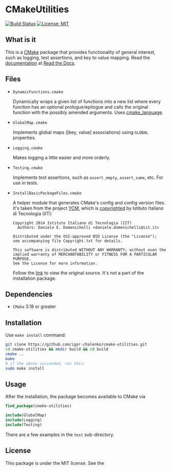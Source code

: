 # CMakeUtilities

[![Build Status](https://app.travis-ci.com/igor-chalenko/CMakeUtilities.svg?branch=master)](https://app.travis-ci.com/igor-chalenko/cmake-utilities)
[![License: MIT](https://img.shields.io/badge/License-MIT-yellow.svg)](https://opensource.org/licenses/MIT)

What is it
----------

This is a [CMake](https://cmake.org/) package that provides functionality of 
general interest, such as logging, test assertions, and key to value mapping.
Read the
[documentation](https://cmake-utilities.readthedocs.io/en/latest/index.html)
at [Read the Docs](https://readthedocs.io/).

Files
-----
* `DynamicFunctions.cmake`

  Dynamically wraps a given list of functions into a new list where every
  function has an optional prologue/epilogue and calls the original function
  with the possibly amended arguments. Uses
  [cmake_language](https://cmake.org/cmake/help/latest/command/cmake_language.html).

* `GlobalMap.cmake`

  Implements global maps ([key, value] associations) using `GLOBAL` properties.

* `Logging.cmake`

  Makes logging a little easier and more orderly.

* `Testing.cmake`

  Implements test assertions, such as `assert_empty`, `assert_same`, etc.
  For use in tests.

* `InstallBasicPackageFiles.cmake`

  A helper module that generates CMake's config and config version files.
  It's taken from the project [YCM](https://github.com/robotology/ycm),
  which is
  [copyrighted](https://github.com/robotology/ycm/blob/master/LICENSE)
  by Istituto Italiano di Tecnologia (IIT):

    ```
    Copyright 2014 Istituto Italiano di Tecnologia (IIT)
      Authors: Daniele E. Domenichelli <daniele.domenichelli@iit.it>

    Distributed under the OSI-approved BSD License (the "License");
    see accompanying file Copyright.txt for details.

    This software is distributed WITHOUT ANY WARRANTY; without even the
    implied warranty of MERCHANTABILITY or FITNESS FOR A PARTICULAR PURPOSE.
    See the License for more information.
    ```

  Follow the
  [link](https://github.com/robotology/ycm/blob/master/modules/InstallBasicPackageFiles.cmake)
  to view the original source. It's not a part of the installation package.

Dependencies
------------
 - `CMake` 3.18 or greater

Installation
------------
Use `make install` command:

```bash
git clone https://github.com/igor-chalenko/cmake-utilities.git
cd cmake-utilities && mkdir build && cd build
cmake ..
make
# if the above succeeded, run this:
sudo make install
```

Usage
-----

After the installation, the package becomes available to CMake via
```cmake
find_package(cmake-utilities)

include(GlobalMap)
include(Logging)
include(Testing)
```

There are a few examples in the `test` sub-directory.

License
-------

This package is under the MIT license. See the 
